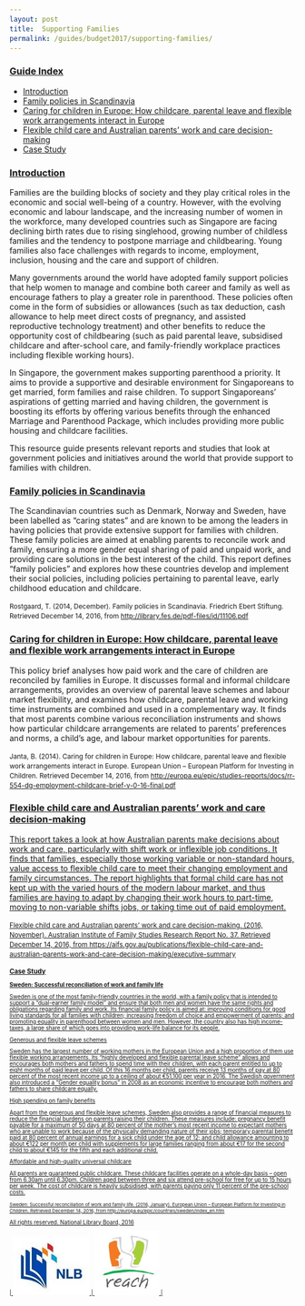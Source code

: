 ```yaml
---
layout: post
title:  Supporting Families
permalink: /guides/budget2017/supporting-families/
---
```


### <u>Guide Index</u>

* [Introduction](#introduction)
* [Family policies in Scandinavia](#family-policies-in-scandinavia)
* [Caring for children in Europe: How childcare, parental leave and flexible work arrangements interact in Europe](#caring-for-children-in-europe-how-childcare-parental-leave-and-flexible-work-arrangements-interact-in-europe)
* [Flexible child care and Australian parents’ work and care decision-making](#flexible-child-care-in-australian-parents-work-and-care-decision--making)
* [Case Study](#case-study)

### <u>Introduction</u>

Families are the building blocks of society and they play critical roles in the economic and social well-being of a country. However, with the evolving economic and labour landscape, and the increasing number of women in the workforce, many developed countries such as Singapore are facing declining birth rates due to rising singlehood, growing number of childless families and the tendency to postpone marriage and childbearing. Young families also face challenges with regards to income, employment, inclusion, housing and the care and support of children.

Many governments around the world have adopted family support policies that help women to manage and combine both career and family as well as encourage fathers to play a greater role in parenthood. These policies often come in the form of subsidies or allowances (such as tax deduction, cash allowance to help meet direct costs of pregnancy, and assisted reproductive technology treatment) and other benefits to reduce the opportunity cost of childbearing (such as paid parental leave, subsidised childcare and after-school care, and family-friendly workplace practices including flexible working hours).

In Singapore, the government makes supporting parenthood a priority. It aims to provide a supportive and desirable environment for Singaporeans to get married, form families and raise children. To support Singaporeans’ aspirations of getting married and having children, the government is boosting its efforts by offering various benefits through the enhanced Marriage and Parenthood Package, which includes providing more public housing and childcare facilities.

This resource guide presents relevant reports and studies that look at government policies and initiatives around the world that provide support to families with children.

 

### <u>Family policies in Scandinavia</u>

The Scandinavian countries such as Denmark, Norway and Sweden, have been labelled as “caring states” and are known to be among the leaders in having policies that provide extensive support for families with children. These family policies are aimed at enabling parents to reconcile work and family, ensuring a more gender equal sharing of paid and unpaid work, and providing care solutions in the best interest of the child. This report defines “family policies” and explores how these countries develop and implement their social policies, including policies pertaining to parental leave, early childhood education and childcare.

<small>Rostgaard, T. (2014, December). Family policies in Scandinavia. Friedrich Ebert Stiftung. Retrieved December 14, 2016, from
http://library.fes.de/pdf-files/id/11106.pdf</small>
 

### <u>Caring for children in Europe: How childcare, parental leave and flexible work arrangements interact in Europe</u>

This policy brief analyses how paid work and the care of children are reconciled by families in Europe. It discusses formal and informal childcare arrangements, provides an overview of parental leave schemes and labour market flexibility, and examines how childcare, parental leave and working time instruments are combined and used in a complementary way. It finds that most parents combine various reconciliation instruments and shows how particular childcare arrangements are related to parents’ preferences and norms, a child’s age, and labour market opportunities for parents.

<small>Janta, B. (2014). Caring for children in Europe: How childcare, parental leave and flexible work arrangements interact in Europe. European Union – European Platform for Investing in Children. Retrieved December 14, 2016, from
http://europa.eu/epic/studies-reports/docs/rr-554-dg-employment-childcare-brief-v-0-16-final.pdf</small>
 

### <u>Flexible child care and Australian parents’ work and care decision-making</small>

This report takes a look at how Australian parents make decisions about work and care, particularly with shift work or inflexible job conditions. It finds that families, especially those working variable or non-standard hours, value access to flexible child care to meet their changing employment and family circumstances. The report highlights that formal child care has not kept up with the varied hours of the modern labour market, and thus families are having to adapt by changing their work hours to part-time, moving to non-variable shifts jobs, or taking time out of paid employment.

<small>Flexible child care and Australian parents’ work and care decision-making. (2016, November). Australian Institute of Family Studies Research Report No. 37. Retrieved December 14, 2016, from
https://aifs.gov.au/publications/flexible-child-care-and-australian-parents-work-and-care-decision-making/executive-summary<small>
 

### <u>Case Study</u>

**Sweden: Successful reconciliation of work and family life**

Sweden is one of the most family-friendly countries in the world, with a family policy that is intended to support a “dual-earner family model” and ensure that both men and women have the same rights and obligations regarding family and work. Its financial family policy is aimed at: improving conditions for good living standards for all families with children; increasing freedom of choice and empowerment of parents; and promoting equality in parenthood between women and men. However, the country also has high income-taxes, a large share of which goes into providing work-life balance
for its people.

 

<u>Generous and flexible leave schemes</u>

Sweden has the largest number of working mothers in the European Union and a high proportion of them use flexible working arrangements. Its “highly developed and flexible parental leave scheme” allows and encourages both mothers and fathers to spend time with their children, with each parent entitled to up to eight months of paid leave per child. Of this 16 months per child, parents receive 13 months of pay at 80 percent of the most recent income up to a ceiling of about €51,100 per year in 2016. The Swedish government also introduced a “Gender equality bonus” in 2008 as an economic incentive to encourage both mothers and fathers to share childcare equally.

 

<u>High spending on family benefits</u>

Apart from the generous and flexible leave schemes, Sweden also provides a range of financial measures to reduce the financial burdens on parents raising their children. These measures include: pregnancy benefit payable for a maximum of 50 days at 80 percent of the mother’s most recent income to expectant mothers who are unable to work because of the physically demanding nature of their jobs; temporary parental benefit paid at 80 percent of annual earnings for a sick child under the age of 12; and child allowance amounting to about €122 per month per child with supplements for large families ranging from about €17 for the second child to about €145 for the fifth and each additional child.

 

<u>Affordable and high-quality universal childcare</u>

All parents are guaranteed public childcare. These childcare facilities operate on a whole-day basis – open from 6.30am until 6.30pm. Children aged between three and six attend pre-school for free for up to 15 hours per week. The cost of childcare is heavily subsidised, with parents paying only 11 percent of the pre-school costs.

<small>Sweden: Successful reconciliation of work and family life. (2016, January). European Union – European Platform for Investing in Children. Retrieved December 14, 2016, from
http://europa.eu/epic/countries/sweden/index_en.htm</small>
 

All rights reserved. National Library Board, 2016

| ![NLB logo](/images/guides/budget2017/NLB-Logo.jpg) | ![Reach logo image](/images/guides/budget2017/Reach-Logo.jpg) |